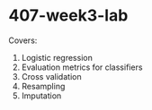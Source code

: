 # 407-week3-lab

Covers:

1. Logistic regression
2. Evaluation metrics for classifiers
3. Cross validation
4. Resampling
5. Imputation
